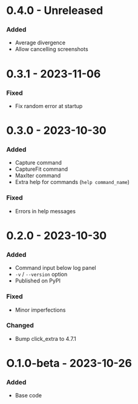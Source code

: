 # 0.4.0 - Unreleased

### Added
- Average divergence
- Allow cancelling screenshots

# 0.3.1 - 2023-11-06

### Fixed
- Fix random error at startup

# 0.3.0 - 2023-10-30

### Added
- Capture command
- CaptureFit command 
- MaxIter command
- Extra help for commands (`help command_name`)

### Fixed
- Errors in help messages

# 0.2.0 - 2023-10-30

### Added
- Command input below log panel
- `-v` / `--version` option
- Published on PyPI

### Fixed
- Minor imperfections

### Changed
- Bump click_extra to 4.7.1

# O.1.0-beta - 2023-10-26

### Added 

- Base code